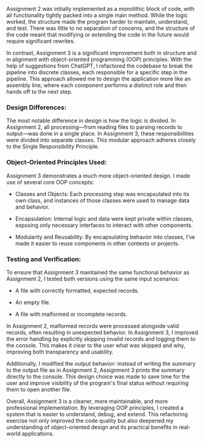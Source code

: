 Assignment 2 was initially implemented as a monolithic block of code, with all functionality tightly packed into a single main method. While the logic worked, the structure made the program harder to maintain, understand, and test. There was little to no separation of concerns, and the structure of the code meant that modifying or extending the code in the future would require significant rewrites.

In contrast, Assignment 3 is a significant improvement both in structure and in alignment with object-oriented programming (OOP) principles. With the help of suggestions from ChatGPT, I refactored the codebase to break the pipeline into discrete classes, each responsible for a specific step in the pipeline. This approach allowed me to design the application more like an assembly line, where each component performs a distinct role and then hands off to the next step.

### Design Differences:
The most notable difference in design is how the logic is divided. In Assignment 2, all processing—from reading files to parsing records to output—was done in a single place. In Assignment 3, these responsibilities were divided into separate classes. This modular approach adheres closely to the Single Responsibility Principle.

### Object-Oriented Principles Used:
Assignment 3 demonstrates a much more object-oriented design. I made use of several core OOP concepts:

- Classes and Objects: Each processing step was encapsulated into its own class, and instances of those classes were used to manage data and behavior.

- Encapsulation: Internal logic and data were kept private within classes, exposing only necessary interfaces to interact with other components.

- Modularity and Reusability: By encapsulating behavior into classes, I’ve made it easier to reuse components in other contexts or projects.

### Testing and Verification:
To ensure that Assignment 3 maintained the same functional behavior as Assignment 2, I tested both versions using the same input scenarios:

- A file with correctly formatted, expected records.

- An empty file.

- A file with malformed or incomplete records.

In Assignment 2, malformed records were processed alongside valid records, often resulting in unexpected behavior. In Assignment 3, I improved the error handling by explicitly skipping invalid records and logging them to the console. This makes it clear to the user what was skipped and why, improving both transparency and usability.

Additionally, I modified the output behavior: instead of writing the summary to the output file as in Assignment 2, Assignment 3 prints the summary directly to the console. This design choice was made to save time for the user and improve visibility of the program's final status without requiring them to open another file.

Overall, Assignment 3 is a cleaner, more maintainable, and more professional implementation. By leveraging OOP principles, I created a system that is easier to understand, debug, and extend. This refactoring exercise not only improved the code quality but also deepened my understanding of object-oriented design and its practical benefits in real-world applications.